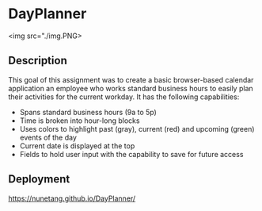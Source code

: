 # DayPlanner

<img src="./img.PNG>

## Description
This goal of this assignment was to create a basic browser-based calendar application an employee who works standard business hours to easily plan their activities for the current workday. It has the following capabilities:

* Spans standard business hours (9a to 5p)
* Time is broken into hour-long blocks
* Uses colors to highlight past (gray), current (red) and upcoming (green) events of the day
* Current date is displayed at the top
* Fields to hold user input with the capability to save for future access

## Deployment
https://nunetang.github.io/DayPlanner/
